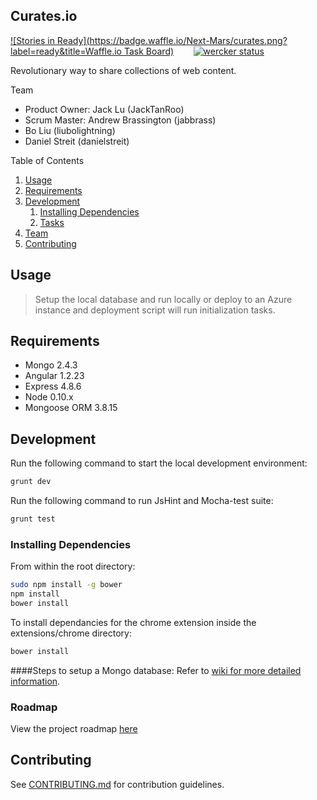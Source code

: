 ## Curates.io ##

[![Stories in Ready](https://badge.waffle.io/Next-Mars/curates.png?label=ready&title=Waffle.io Task Board)](https://waffle.io/Next-Mars/curates) &nbsp;&nbsp;&nbsp;&nbsp;&nbsp;&nbsp;
[![wercker status](https://app.wercker.com/status/d2f59a61e7aadf3e207733c9f7b0dc9a/s "wercker status")](https://app.wercker.com/project/bykey/d2f59a61e7aadf3e207733c9f7b0dc9a)

Revolutionary way to share collections of web content.

Team
  - Product Owner: Jack Lu (JackTanRoo)
  - Scrum Master: Andrew Brassington (jabbrass)
  - Bo Liu (liubolightning)
  - Daniel Streit (danielstreit)

Table of Contents

1. [Usage](#Usage)
1. [Requirements](#requirements)
1. [Development](#development)
    1. [Installing Dependencies](#installing-dependencies)
    1. [Tasks](#tasks)
1. [Team](#team)
1. [Contributing](#contributing)

## Usage
> Setup the local database and run locally or deploy to an Azure instance and deployment script will run initialization tasks.

## Requirements

- Mongo 2.4.3
- Angular 1.2.23
- Express 4.8.6
- Node 0.10.x
- Mongoose ORM 3.8.15

## Development

Run the following command to start the local development environment:
```sh
grunt dev
```
Run the following command to run JsHint and Mocha-test suite:
```sh
grunt test
```

### Installing Dependencies

From within the root directory:

```sh
sudo npm install -g bower
npm install
bower install
```

To install dependancies for the chrome extension inside the extensions/chrome directory:

```sh
bower install
```

####Steps to setup a Mongo database:
Refer to [wiki for more detailed information](https://github.com/Next-Mars/curates/wiki/How-to-Create-and-Setup-a-Mongo-Database).

### Roadmap

View the project roadmap [here](http://github.com/Next-Mars/curates/milestones)


## Contributing

See [CONTRIBUTING.md](CONTRIBUTING.md) for contribution guidelines.
